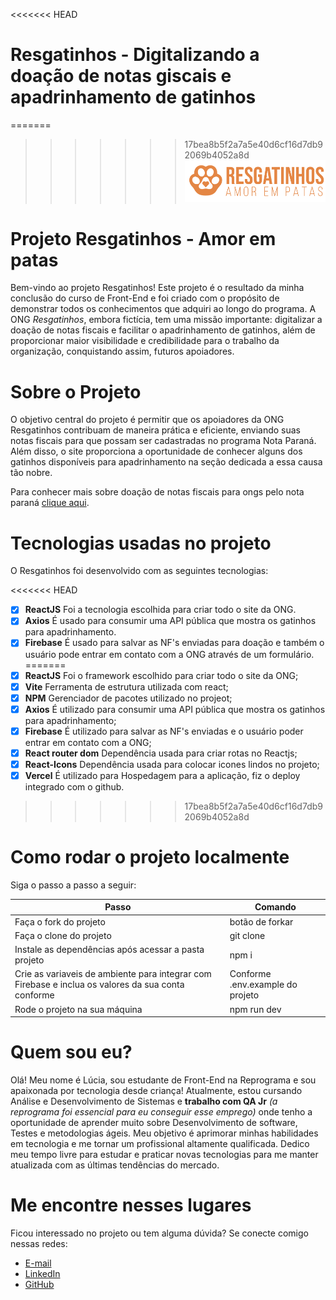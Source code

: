 <<<<<<< HEAD
# Resgatinhos - Digitalizando a doação de notas giscais e apadrinhamento de gatinhos

=======
>>>>>>> 17bea8b5f2a7a5e40d6cf16d7db92069b4052a8d
![](./lucia-sindeaux/projeto-final-resgatinhos/src/assets/resgatinhos.png)

# Projeto Resgatinhos - Amor em patas

Bem-vindo ao projeto Resgatinhos! Este projeto é o resultado da minha conclusão do curso de Front-End e foi criado com o propósito de demonstrar todos os conhecimentos que adquiri ao longo do programa. A ONG _Resgatinhos_, embora fictícia, tem uma missão importante: digitalizar a doação de notas fiscais e facilitar o apadrinhamento de gatinhos, além de proporcionar maior visibilidade e credibilidade para o trabalho da organização, conquistando assim, futuros apoiadores.


# Sobre o Projeto

O objetivo central do projeto é permitir que os apoiadores da ONG Resgatinhos contribuam de maneira prática e eficiente, enviando suas notas fiscais para que possam ser cadastradas no programa Nota Paraná. Além disso, o site proporciona a oportunidade de conhecer alguns dos gatinhos disponíveis para apadrinhamento na seção dedicada a essa causa tão nobre.

Para conhecer mais sobre doação de notas fiscais para ongs pelo nota paraná [clique aqui](https://www.notaparana.pr.gov.br/Pagina/Doacao-notas-fiscais).

# Tecnologias usadas no projeto

O Resgatinhos foi desenvolvido com as seguintes tecnologias:

<<<<<<< HEAD
- [x] **ReactJS** Foi a tecnologia escolhida para criar todo o site da ONG.
- [x] **Axios**  É usado para consumir uma API pública que mostra os gatinhos para apadrinhamento.
- [x] **Firebase** É usado para salvar as NF's enviadas para doação e também o usuário pode entrar em contato com a ONG através de um formulário. 
=======
- [x] **ReactJS** Foi o framework escolhido para criar todo o site da ONG;
- [x] **Vite** Ferramenta de estrutura utilizada com react;
- [x] **NPM** Gerenciador de pacotes utilizado no projeot;
- [x] **Axios**  É utilizado para consumir uma API pública que mostra os gatinhos para apadrinhamento;
- [x] **Firebase** É utilizado para salvar as NF's enviadas e o usuário poder entrar em contato com a ONG;
- [x] **React router dom** Dependência usada para criar rotas no Reactjs;
- [x] **React-Icons** Dependência usada para colocar icones lindos no projeto;
- [x] **Vercel**  É utilizado para Hospedagem para a aplicação, fiz o deploy integrado com o github.
>>>>>>> 17bea8b5f2a7a5e40d6cf16d7db92069b4052a8d

 
# Como rodar o projeto localmente
Siga o passo a passo a seguir:
<table>
  <thead>
<th>Passo	</th>
<th>Comando</th>
  </thead>
    <tbody>
    <tr>
      <td>Faça o fork do projeto</td>
	    <td>botão de forkar</td>
    </tr>
      <tr>
      <td>Faça o clone do projeto</td>
	    <td>git clone</td>
    </tr>
	 <tr>
      <td>Instale as dependências após acessar a pasta projeto</td>
	    <td>npm i</td>
    </tr>
    <tr>
      <td>Crie as variaveis de ambiente para integrar com Firebase e inclua os valores da sua conta	conforme</td>
	    <td> Conforme .env.example do projeto</td>
    </tr>
   <tr>
      <td>Rode o projeto na sua máquina</td>
	    <td> npm run dev</td>
    </tr>	
    </table>

# Quem sou eu?

Olá! Meu nome é Lúcia, sou estudante de Front-End na Reprograma e sou apaixonada por tecnologia desde criança! Atualmente, estou cursando Análise e Desenvolvimento de Sistemas e **trabalho com QA Jr** _(a reprograma foi essencial para eu conseguir esse emprego)_ onde tenho a oportunidade de aprender muito sobre Desenvolvimento de software, Testes e metodologias ágeis. 
Meu objetivo é aprimorar minhas habilidades em tecnologia e me tornar um profissional altamente qualificada. Dedico meu tempo livre para estudar e praticar novas tecnologias para me manter atualizada com as últimas tendências do mercado.


# Me encontre nesses lugares

Ficou interessado no projeto ou tem alguma dúvida? Se conecte comigo nessas redes:

- [E-mail](luciasindeaux@gmail.com)
- [LinkedIn](https://www.linkedin.com/in/luciasindeaux)
- [GitHub](https://github.com/LuciaSindeaux)

